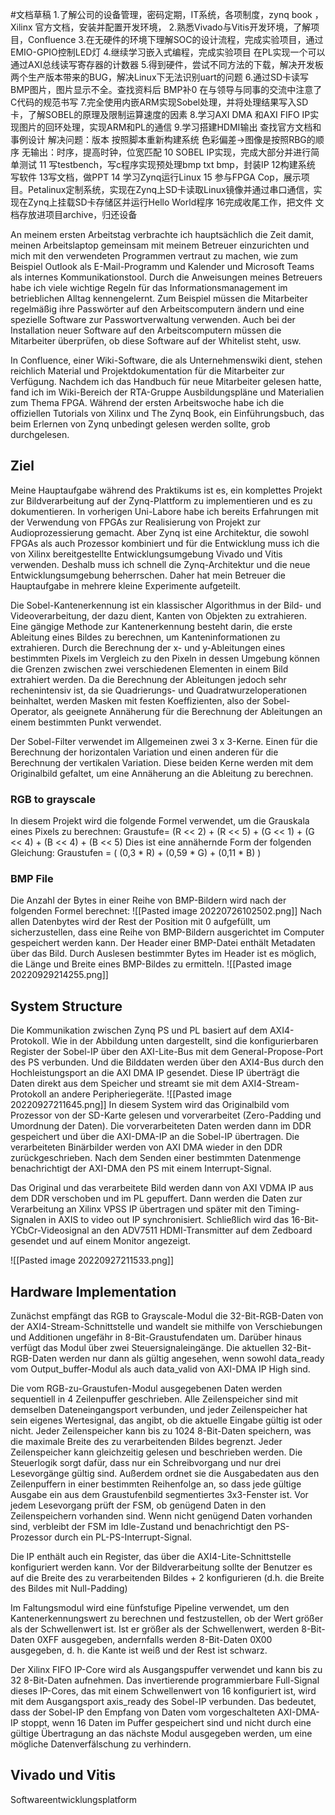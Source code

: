 #文档草稿
1.了解公司的设备管理，密码定期，IT系统，各项制度，zynq book ，Xilinx 官方文档，安装并配置开发环境，
2.熟悉Vivado与Vitis开发环境，了解项目，Confluence 
3.在无硬件的环境下理解SOC的设计流程，完成实验项目，通过EMIO-GPIO控制LED灯
4.继续学习嵌入式编程，完成实验项目 在PL实现一个可以通过AXI总线读写寄存器的计数器
5.得到硬件，尝试不同方法的下载，解决开发板两个生产版本带来的BUG，解决Linux下无法识别uart的问题
6.通过SD卡读写BMP图片，图片显示不全。查找资料后 BMP补0 在与领导与同事的交流中注意了C代码的规范书写
7.完全使用内嵌ARM实现Sobel处理，并将处理结果写入SD卡，了解SOBEL的原理及限制运算速度的因素
8.学习AXI DMA 和AXI FIFO IP实现图片的回环处理，实现ARM和PL的通信
9.学习搭建HDMI输出 查找官方文档和事例设计 解决问题：版本 按照脚本重新构建系统
色彩偏差→图像是按照RBG的顺序 无输出：时序，提高时钟，位宽匹配
10 SOBEL IP实现，完成大部分并进行简单测试
11 写testbench，写c程序实现预处理bmp txt bmp，封装IP
12构建系统 写软件
13写文档，做PPT
14 学习Zynq运行Linux
15 参与FPGA Cop，展示项目。Petalinux定制系统，实现在Zynq上SD卡读取Linux镜像并通过串口通信，实现在Zynq上挂载SD卡存储区并运行Hello World程序
16完成收尾工作，把文件 文档存放进项目archive，归还设备


An meinem ersten Arbeitstag verbrachte ich hauptsächlich die Zeit damit, meinen Arbeitslaptop gemeinsam mit meinem Betreuer einzurichten und mich mit den verwendeten Programmen vertraut zu machen, wie zum Beispiel Outlook als E-Mail-Programm und Kalender und Microsoft Teams als internes Kommunikationstool. Durch die Anweisungen meines Betreuers habe ich viele wichtige Regeln für das Informationsmanagement im betrieblichen Alltag kennengelernt. Zum Beispiel müssen die Mitarbeiter regelmäßig ihre Passwörter auf den Arbeitscomputern ändern und eine spezielle Software zur Passwortverwaltung verwenden. Auch bei der Installation neuer Software auf den Arbeitscomputern müssen die Mitarbeiter überprüfen, ob diese Software auf der Whitelist steht, usw.

In Confluence, einer Wiki-Software, die als Unternehmenswiki dient, stehen reichlich Material und Projektdokumentation für die Mitarbeiter zur Verfügung. Nachdem ich das Handbuch für neue Mitarbeiter gelesen hatte, fand ich im Wiki-Bereich der RTA-Gruppe Ausbildungspläne und Materialien zum Thema FPGA. Während der ersten Arbeitswoche habe ich die offiziellen Tutorials von Xilinx und The Zynq Book, ein Einführungsbuch, das beim Erlernen von Zynq unbedingt gelesen werden sollte, grob durchgelesen.
## Ziel
Meine Hauptaufgabe während des Praktikums ist es, ein komplettes Projekt zur Bildverarbeitung auf der Zynq-Plattform zu implementieren und es zu dokumentieren. In vorherigen Uni-Labore habe ich bereits Erfahrungen mit der Verwendung von FPGAs zur Realisierung von Projekt zur Audioprozessierung gemacht. Aber Zynq ist eine Architektur, die sowohl FPGAs als auch Prozessor kombiniert und für die Entwicklung muss ich die von Xilinx bereitgestellte Entwicklungsumgebung Vivado und Vitis verwenden. Deshalb muss ich schnell die Zynq-Architektur und die neue Entwicklungsumgebung beherrschen. Daher hat mein Betreuer die Hauptaufgabe in mehrere kleine Experimente aufgeteilt.

Die Sobel-Kantenerkennung ist ein klassischer Algorithmus in der Bild- und Videoverarbeitung, der dazu dient, Kanten von Objekten zu extrahieren. Eine gängige Methode zur Kantenerkennung besteht darin, die erste Ableitung eines Bildes zu berechnen, um Kanteninformationen zu extrahieren. Durch die Berechnung der x- und y-Ableitungen eines bestimmten Pixels im Vergleich zu den Pixeln in dessen Umgebung können die Grenzen zwischen zwei verschiedenen Elementen in einem Bild extrahiert werden. Da die Berechnung der Ableitungen jedoch sehr rechenintensiv ist, da sie Quadrierungs- und Quadratwurzeloperationen beinhaltet, werden Masken mit festen Koeffizienten, also der Sobel-Operator, als geeignete Annäherung für die Berechnung der Ableitungen an einem bestimmten Punkt verwendet.

Der Sobel-Filter verwendet im Allgemeinen zwei 3 x 3-Kerne. Einen für die Berechnung der horizontalen Variation und einen anderen für die Berechnung der vertikalen Variation. Diese beiden Kerne werden mit dem Originalbild gefaltet, um eine Annäherung an die Ableitung zu berechnen.

### RGB to grayscale

In diesem Projekt wird die folgende Formel verwendet, um die Grauskala eines Pixels zu berechnen:
Graustufe= (R << 2) + (R << 5) + (G << 1) + (G << 4) + (B << 4) + (B << 5)
Dies ist eine annähernde Form der folgenden Gleichung:
Graustufen = ( (0,3 * R) + (0,59 * G) + (0,11 * B) )

### BMP File
Die Anzahl der Bytes in einer Reihe von BMP-Bildern wird nach der folgenden Formel berechnet:
![[Pasted image 20220726102502.png]]
Nach allen Datenbytes wird der Rest der Position mit 0 aufgefüllt, um sicherzustellen, dass eine Reihe von BMP-Bildern ausgerichtet im Computer gespeichert werden kann. 
Der Header einer BMP-Datei enthält Metadaten über das Bild. Durch Auslesen bestimmter Bytes im Header ist es möglich, die Länge und Breite eines BMP-Bildes zu ermitteln.
![[Pasted image 20220929214255.png]]

## System Structure

Die Kommunikation zwischen Zynq PS und PL basiert auf dem AXI4-Protokoll. Wie in der Abbildung unten dargestellt, sind die konfigurierbaren Register der Sobel-IP über den AXI-Lite-Bus mit dem General-Propose-Port des PS verbunden. Und die Bilddaten werden über den AXI4-Bus durch den Hochleistungsport an die AXI DMA IP gesendet. Diese IP überträgt die Daten direkt aus dem Speicher und streamt sie mit dem AXI4-Stream-Protokoll an andere Peripheriegeräte.
![[Pasted image 20220927211645.png]]
In diesem System wird das Originalbild vom Prozessor von der SD-Karte gelesen und vorverarbeitet (Zero-Padding und Umordnung der Daten). Die vorverarbeiteten Daten werden dann im DDR gespeichert und über die AXI-DMA-IP an die Sobel-IP übertragen. Die verarbeiteten Binärbilder werden von AXI DMA wieder in den DDR zurückgeschrieben. Nach dem Senden einer bestimmten Datenmenge benachrichtigt der AXI-DMA den PS mit einem Interrupt-Signal.

Das Original und das verarbeitete Bild werden dann von AXI VDMA IP aus dem DDR verschoben und im PL gepuffert. Dann werden die Daten zur Verarbeitung an Xilinx VPSS IP übertragen und später mit den Timing-Signalen in AXIS to video out IP synchronisiert. Schließlich wird das 16-Bit-YCbCr-Videosignal an den ADV7511 HDMI-Transmitter auf dem Zedboard gesendet und auf einem Monitor angezeigt.

![[Pasted image 20220927211533.png]]

## Hardware Implementation

Zunächst empfängt das RGB to Grayscale-Modul die 32-Bit-RGB-Daten von der AXI4-Stream-Schnittstelle und wandelt sie mithilfe von Verschiebungen und Additionen ungefähr in 8-Bit-Graustufendaten um. Darüber hinaus verfügt das Modul über zwei Steuersignaleingänge. Die aktuellen 32-Bit-RGB-Daten werden nur dann als gültig angesehen, wenn sowohl data_ready vom Output_buffer-Modul als auch data_valid von AXI-DMA IP High sind.

Die vom RGB-zu-Graustufen-Modul ausgegebenen Daten werden sequentiell in 4 Zeilenpuffer geschrieben. Alle Zeilenspeicher sind mit demselben Dateneingangsport verbunden, und jeder Zeilenspeicher hat sein eigenes Wertesignal, das angibt, ob die aktuelle Eingabe gültig ist oder nicht. Jeder Zeilenspeicher kann bis zu 1024 8-Bit-Daten speichern, was die maximale Breite des zu verarbeitenden Bildes begrenzt. Jeder Zeilenspeicher kann gleichzeitig gelesen und beschrieben werden. Die Steuerlogik sorgt dafür, dass nur ein Schreibvorgang und nur drei Lesevorgänge gültig sind. Außerdem ordnet sie die Ausgabedaten aus den Zeilenpuffern in einer bestimmten Reihenfolge an, so dass jede gültige Ausgabe ein aus dem Graustufenbild segmentiertes 3x3-Fenster ist. Vor jedem Lesevorgang prüft der FSM, ob genügend Daten in den Zeilenspeichern vorhanden sind. Wenn nicht genügend Daten vorhanden sind, verbleibt der FSM im Idle-Zustand und benachrichtigt den PS-Prozessor durch ein PL-PS-Interrupt-Signal.

Die IP enthält auch ein Register, das über die AXI4-Lite-Schnittstelle konfiguriert werden kann. Vor der Bildverarbeitung sollte der Benutzer es auf die Breite des zu verarbeitenden Bildes + 2 konfigurieren (d.h. die Breite des Bildes mit Null-Padding)

Im Faltungsmodul wird eine fünfstufige Pipeline verwendet, um den Kantenerkennungswert zu berechnen und festzustellen, ob der Wert größer als der Schwellenwert ist. Ist er größer als der Schwellenwert, werden 8-Bit-Daten 0XFF ausgegeben, andernfalls werden 8-Bit-Daten 0X00 ausgegeben, d. h. die Kante ist weiß und der Rest ist schwarz.

Der Xilinx FIFO IP-Core wird als Ausgangspuffer verwendet und kann bis zu 32 8-Bit-Daten aufnehmen. Das invertierende programmierbare Full-Signal dieses IP-Cores, das mit einem Schwellenwert von 16 konfiguriert ist, wird mit dem Ausgangsport axis_ready des Sobel-IP verbunden. Das bedeutet, dass der Sobel-IP den Empfang von Daten vom vorgeschalteten AXI-DMA-IP stoppt, wenn 16 Daten im Puffer gespeichert sind und nicht durch eine gültige Übertragung an das nächste Modul ausgegeben werden, um eine mögliche Datenverfälschung zu verhindern.

## Vivado und Vitis
Softwareentwicklungsplatform